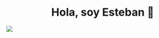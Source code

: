 <div align="center">
<h1 align="center">Hola, soy <strong>Esteban</strong> 👋</h1>
</div>

<img src="https://imgur.com/a/4Lg6aX9">

